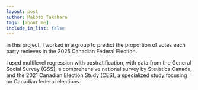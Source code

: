 ```yaml
---
layout: post
author: Makoto Takahara
tags: [about me]
include_in_list: false
---
```


In this project, I worked in a group to predict the proportion of votes each party recieves in the 2025 Canadian Federal Election. 

I used multilevel regression with postratification, with data from the General Social Survey (GSS), a comprehensive national survey by Statistics Canada, and the 2021 Canadian Election Study (CES), a specialized study focusing on Canadian federal elections.

